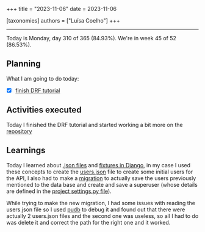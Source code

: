 +++
title = "2023-11-06"
date = 2023-11-06

[taxonomies]
authors = ["Luísa Coelho"]
+++

---

Today is Monday, day 310 of 365 (84.93%). We're in week 45 of 52 (86.53%).

## Planning

What I am going to do today:

- [x] [finish DRF tutorial](https://github.com/encode/django-rest-framework/tree/master/docs/tutorial)

## Activities executed

Today I finished the DRF tutorial and started working a bit more on the [repository](https://github.com/OmnicodeSolutions/luisa_drf_tutorial)

## Learnings

Today I learned about [.json files](https://www.geeksforgeeks.org/json-load-in-python/) and [fixtures in Django](https://docs.djangoproject.com/en/4.2/topics/db/fixtures/), in my case I used these concepts to create the [users.json](https://github.com/OmnicodeSolutions/luisa_drf_tutorial/blob/main/tutorial/snippets/fixtures/users.json) file to create some initial users for the API, I also had to make a [migration](https://docs.djangoproject.com/en/4.2/topics/migrations/#data-migrations) to actually save the users previously mentioned to the data base and create and save a superuser (whose details are defined in the [project settings.py file](https://github.com/OmnicodeSolutions/luisa_drf_tutorial/blob/main/tutorial/tutorial/settings.py)).

While trying to make the new migration, I had some issues with reading the users.json file so I used [pudb](https://github.com/inducer/pudb) to debug it and found out that there were actually 2 users.json files and the second one was useless, so all I had to do was delete it and correct the path for the right one and it worked.

